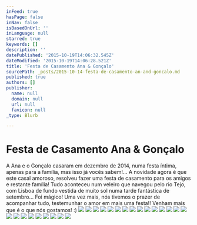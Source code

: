 ```yaml
---
inFeed: true
hasPage: false
inNav: false
isBasedOnUrl: ''
inLanguage: null
starred: true
keywords: []
description: ''
datePublished: '2015-10-19T14:06:32.545Z'
dateModified: '2015-10-19T14:06:28.521Z'
title: 'Festa de Casamento Ana & Gonçalo'
sourcePath: _posts/2015-10-14-festa-de-casamento-an-and-goncalo.md
published: true
authors: []
publisher:
  name: null
  domain: null
  url: null
  favicon: null
_type: Blurb

---
```

# Festa de Casamento Ana & Gonçalo

A Ana e o Gonçalo casaram em dezembro de 2014, numa festa íntima, apenas para a família, mas isso já vocês sabem!... A novidade agora é que este casal amoroso, resolveu fazer uma festa de casamento para os amigos e restante família! Tudo aconteceu num veleiro que navegou pelo rio Tejo, com Lisboa de fundo vestida de muito sol numa tarde fantástica de setembro... Foi mágico! Uma vez mais, nós tivemos o prazer de acompanhar tudo, testemunhar o amor em mais uma festa!! Venham mais que é o que nós gostamos! :)
![](https://the-grid-user-content.s3-us-west-2.amazonaws.com/a5fd32e1-460d-404e-ae61-e463650696db.jpg)
![](https://the-grid-user-content.s3-us-west-2.amazonaws.com/a5846fc4-4f17-4622-8a27-283476967b4c.jpg)
![](https://the-grid-user-content.s3-us-west-2.amazonaws.com/5fdb5948-17bd-4420-aff4-58fb57f13403.jpg)
![](https://the-grid-user-content.s3-us-west-2.amazonaws.com/537d70fb-f147-4410-83d2-49311c9614fb.jpg)
![](https://the-grid-user-content.s3-us-west-2.amazonaws.com/a9849d68-b8e9-40ee-b333-c061e4ded5d3.jpg)
![](https://the-grid-user-content.s3-us-west-2.amazonaws.com/f4a246c4-b867-4d9d-bfb2-d0bb5a162777.jpg)
![](https://the-grid-user-content.s3-us-west-2.amazonaws.com/88defc12-45b6-4b87-884b-ea759303949c.jpg)
![](https://the-grid-user-content.s3-us-west-2.amazonaws.com/29c7a7df-7baa-4b1b-bc86-36f88a3f1d3e.jpg)
![](https://the-grid-user-content.s3-us-west-2.amazonaws.com/af513eaa-0cb1-4aaa-9130-daee713b4da0.jpg)
![](https://the-grid-user-content.s3-us-west-2.amazonaws.com/d1a1d596-adec-4f98-8d3b-3c3fdb35c423.jpg)
![](https://the-grid-user-content.s3-us-west-2.amazonaws.com/c014195e-66a1-4d30-80f6-f4b75318bf32.jpg)
![](https://the-grid-user-content.s3-us-west-2.amazonaws.com/c5da81f1-f62d-4a47-b9df-094ec684d6a2.jpg)
![](https://the-grid-user-content.s3-us-west-2.amazonaws.com/dcc50a62-3d66-4b71-9c18-1d68c7fd129c.jpg)
![](https://the-grid-user-content.s3-us-west-2.amazonaws.com/55ccba95-b5d4-4508-a6a8-4bfbcfbf4f85.jpg)
![](https://the-grid-user-content.s3-us-west-2.amazonaws.com/745c0608-7517-4940-98fb-4f370f8f3eaf.jpg)
![](https://the-grid-user-content.s3-us-west-2.amazonaws.com/51fd1c2f-c3ca-4d3a-9c0d-f2196a516ac7.jpg)
![](https://the-grid-user-content.s3-us-west-2.amazonaws.com/f5013703-4556-42a9-9553-8cdfc440fc1f.jpg)
![](https://the-grid-user-content.s3-us-west-2.amazonaws.com/b80ca5e5-c0d1-4eff-bea2-3a694ae963f2.jpg)
![](https://the-grid-user-content.s3-us-west-2.amazonaws.com/798ca76b-1a2a-4bec-9176-0887795b990c.jpg)
![](https://the-grid-user-content.s3-us-west-2.amazonaws.com/8305dfca-38ef-4505-a050-93aa5fba2dbb.jpg)
![](https://the-grid-user-content.s3-us-west-2.amazonaws.com/995fb415-2a62-4512-89f2-3e0eea335ebe.jpg)
![](https://the-grid-user-content.s3-us-west-2.amazonaws.com/92d94e51-9c8b-41f6-a73c-82d06d7fc427.jpg)
![](https://the-grid-user-content.s3-us-west-2.amazonaws.com/c275c1d4-6c59-4cac-9222-b6a6bdb4db0d.jpg)
![](https://the-grid-user-content.s3-us-west-2.amazonaws.com/69f4b084-e092-44ab-ad87-8da4a61c33e1.jpg)